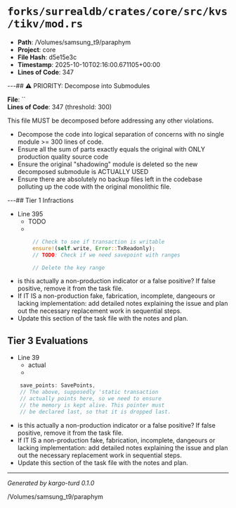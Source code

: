 # `forks/surrealdb/crates/core/src/kvs/tikv/mod.rs`

- **Path**: /Volumes/samsung_t9/paraphym
- **Project**: core
- **File Hash**: d5e15e3c  
- **Timestamp**: 2025-10-10T02:16:00.671105+00:00  
- **Lines of Code**: 347

---## ⚠️ PRIORITY: Decompose into Submodules

**File**: ``  
**Lines of Code**: 347 (threshold: 300)

This file MUST be decomposed before addressing any other violations.

- Decompose the code into logical separation of concerns with no single module >= 300 lines of code. 
- Ensure all the sum of parts exactly equals the original with ONLY production quality source code
- Ensure the original "shadowing" module is deleted so the new decomposed submodule is ACTUALLY USED
- Ensure there are absolutely no backup files left in the codebase polluting up the code with the original monolithic file.

---## Tier 1 Infractions 


- Line 395
  - TODO
  - 

```rust
		// Check to see if transaction is writable
		ensure!(self.write, Error::TxReadonly);
		// TODO: Check if we need savepoint with ranges

		// Delete the key range
```

- is this actually a non-production indicator or a false positive? If false positive, remove it from the task file.
- If IT IS a non-production fake, fabrication, incomplete, dangeours or lacking implementation: add detailed notes explaining the issue and plan out the necessary replacement work in sequential steps. 
- Update this section of the task file with the notes and plan.

## Tier 3 Evaluations


- Line 39
  - actual
  - 

```rust
	save_points: SavePoints,
	// The above, supposedly 'static transaction
	// actually points here, so we need to ensure
	// the memory is kept alive. This pointer must
	// be declared last, so that it is dropped last.
```

- is this actually a non-production indicator or a false positive? If false positive, remove it from the task file.
- If IT IS a non-production fake, fabrication, incomplete, dangeours or lacking implementation: add detailed notes explaining the issue and plan out the necessary replacement work in sequential steps. 
- Update this section of the task file with the notes and plan.

---

*Generated by kargo-turd 0.1.0*

/Volumes/samsung_t9/paraphym